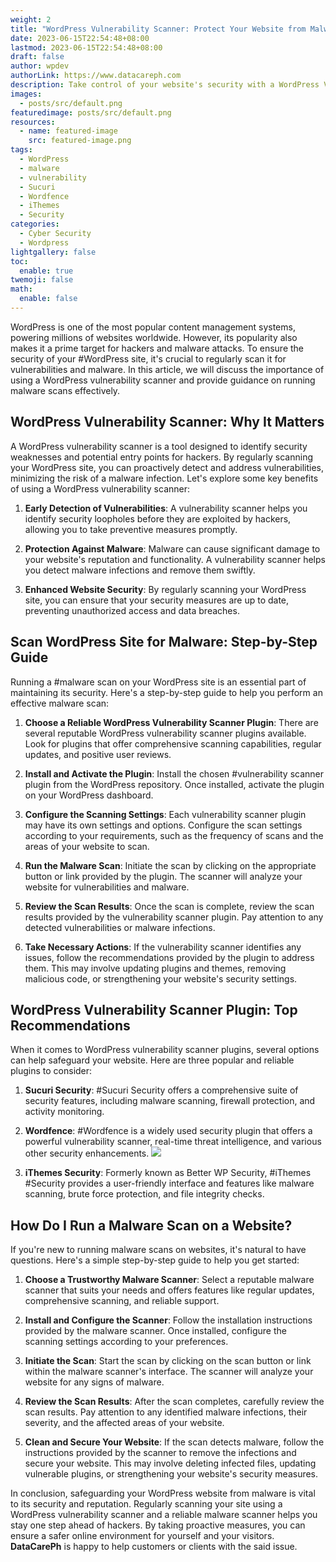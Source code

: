 ```yaml
---
weight: 2
title: "WordPress Vulnerability Scanner: Protect Your Website from Malware"
date: 2023-06-15T22:54:48+08:00
lastmod: 2023-06-15T22:54:48+08:00
draft: false
author: wpdev
authorLink: https://www.datacareph.com
description: Take control of your website's security with a WordPress Vulnerability Scanner. Detect and mitigate potential risks effectively.
images:
  - posts/src/default.png
featuredimage: posts/src/default.png
resources:
  - name: featured-image
    src: featured-image.png
tags:
  - WordPress
  - malware
  - vulnerability
  - Sucuri
  - Wordfence
  - iThemes
  - Security
categories:
  - Cyber Security
  - Wordpress
lightgallery: false
toc:
  enable: true
twemoji: false
math:
  enable: false
---
```


WordPress is one of the most popular content management systems, powering millions of websites worldwide. However, its popularity also makes it a prime target for hackers and malware attacks. To ensure the security of your #WordPress site, it's crucial to regularly scan it for vulnerabilities and malware. In this article, we will discuss the importance of using a WordPress vulnerability scanner and provide guidance on running malware scans effectively.
<!--more-->
## WordPress Vulnerability Scanner: Why It Matters

A WordPress vulnerability scanner is a tool designed to identify security weaknesses and potential entry points for hackers. By regularly scanning your WordPress site, you can proactively detect and address vulnerabilities, minimizing the risk of a malware infection. Let's explore some key benefits of using a WordPress vulnerability scanner:

1.  **Early Detection of Vulnerabilities**: A vulnerability scanner helps you identify security loopholes before they are exploited by hackers, allowing you to take preventive measures promptly.
    
2.  **Protection Against Malware**: Malware can cause significant damage to your website's reputation and functionality. A vulnerability scanner helps you detect malware infections and remove them swiftly.
    
3.  **Enhanced Website Security**: By regularly scanning your WordPress site, you can ensure that your security measures are up to date, preventing unauthorized access and data breaches.
    

## Scan WordPress Site for Malware: Step-by-Step Guide

Running a #malware scan on your WordPress site is an essential part of maintaining its security. Here's a step-by-step guide to help you perform an effective malware scan:

1.  **Choose a Reliable WordPress Vulnerability Scanner Plugin**: There are several reputable WordPress vulnerability scanner plugins available. Look for plugins that offer comprehensive scanning capabilities, regular updates, and positive user reviews.
    
2.  **Install and Activate the Plugin**: Install the chosen #vulnerability scanner plugin from the WordPress repository. Once installed, activate the plugin on your WordPress dashboard.
    
3.  **Configure the Scanning Settings**: Each vulnerability scanner plugin may have its own settings and options. Configure the scan settings according to your requirements, such as the frequency of scans and the areas of your website to scan.
    
4.  **Run the Malware Scan**: Initiate the scan by clicking on the appropriate button or link provided by the plugin. The scanner will analyze your website for vulnerabilities and malware.
    
5.  **Review the Scan Results**: Once the scan is complete, review the scan results provided by the vulnerability scanner plugin. Pay attention to any detected vulnerabilities or malware infections.
    
6.  **Take Necessary Actions**: If the vulnerability scanner identifies any issues, follow the recommendations provided by the plugin to address them. This may involve updating plugins and themes, removing malicious code, or strengthening your website's security settings.
    

## WordPress Vulnerability Scanner Plugin: Top Recommendations

When it comes to WordPress vulnerability scanner plugins, several options can help safeguard your website. Here are three popular and reliable plugins to consider:

1.  **Sucuri Security**: #Sucuri Security offers a comprehensive suite of security features, including malware scanning, firewall protection, and activity monitoring.
    
2.  **Wordfence**: #Wordfence is a widely used security plugin that offers a powerful vulnerability scanner, real-time threat intelligence, and various other security enhancements.
    ![](https://www.datacareph.com/blog/posts/src/a/wordfence-scan.png)
3.  **iThemes Security**: Formerly known as Better WP Security, #iThemes #Security provides a user-friendly interface and features like malware scanning, brute force protection, and file integrity checks.
    

## How Do I Run a Malware Scan on a Website?

If you're new to running malware scans on websites, it's natural to have questions. Here's a simple step-by-step guide to help you get started:

1.  **Choose a Trustworthy Malware Scanner**: Select a reputable malware scanner that suits your needs and offers features like regular updates, comprehensive scanning, and reliable support.
    
2.  **Install and Configure the Scanner**: Follow the installation instructions provided by the malware scanner. Once installed, configure the scanning settings according to your preferences.
    
3.  **Initiate the Scan**: Start the scan by clicking on the scan button or link within the malware scanner's interface. The scanner will analyze your website for any signs of malware.
    
4.  **Review the Scan Results**: After the scan completes, carefully review the scan results. Pay attention to any identified malware infections, their severity, and the affected areas of your website.
    
5.  **Clean and Secure Your Website**: If the scan detects malware, follow the instructions provided by the scanner to remove the infections and secure your website. This may involve deleting infected files, updating vulnerable plugins, or strengthening your website's security measures.
    

In conclusion, safeguarding your WordPress website from malware is vital to its security and reputation. Regularly scanning your site using a WordPress vulnerability scanner and a reliable malware scanner helps you stay one step ahead of hackers. By taking proactive measures, you can ensure a safer online environment for yourself and your visitors. **DataCarePh** is happy to help customers or clients with the said issue.